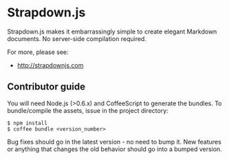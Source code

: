 # Strapdown.js

Strapdown.js makes it embarrassingly simple to create elegant Markdown documents. No server-side compilation required. 

For more, please see:

+ http://strapdownjs.com

## Contributor guide

You will need Node.js (>0.6.x) and CoffeeScript to generate the bundles. To bundle/compile the assets, issue in the project directory:

```
$ npm install
$ coffee bundle <version_number>
```

Bug fixes should go in the latest version - no need to bump it. New features or anything that changes the old behavior should go into a bumped version.
